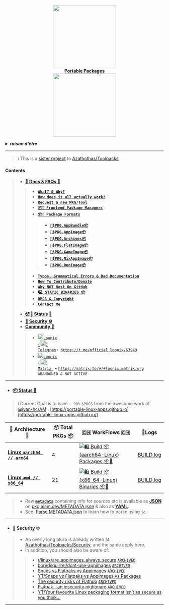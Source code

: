 <p align="center">
    <a href="https://huggingface.co/datasets/Azathothas/Toolpacks-Extras/tree/main">
        <img src="https://github.com/user-attachments/assets/673198c0-0db3-4aee-9e5d-3234e364fdfa" width="200"></a>
    <br>
    <b><strong> <a href="https://github.com/Azathothas/Toolpacks-Extras">Portable Packages</a></code></strong></b>
    <br>
  <img src="https://github.com/user-attachments/assets/a02386d8-61c1-4479-ae75-66485a7ceb4f" width="200" />
</p>

<!-- Crude Attempt at Humor -->
<details>
  <summary><b><i>raison d'être</i></b></summary>
  <a href="https://www.reddit.com/r/github/comments/1at9br4/i_am_new_to_github_and_i_have_lots_to_say/" target="_blank">
    <img src="https://github.com/user-attachments/assets/c8b22bea-a88d-48f8-b4d2-61284320d87f" alt="Inspiration Image">
  </a>
  <a href="https://github.com/sherlock-project/sherlock/issues/2011" target="_blank">
    <img src="https://github.com/user-attachments/assets/5a08ecaa-a412-4eaf-a9e8-1214455a6368" alt="Inspiration Image">
  </a>    
</details>

---
> ℹ️ This is a [sister project](https://github.com/Azathothas/Toolpacks/issues/28) to [Azathothas/Toolpacks](https://github.com/Azathothas/Toolpacks)
#### Contents
> - [**📖 Docs & FAQs 📖**](https://github.com/Azathothas/Toolpacks-Extras/tree/main/Docs)
> > - [**`What? & Why?`**](https://github.com/Azathothas/Toolpacks-Extras/blob/main/Docs/README.md#what--why)
> > - [**`How does it all actually work?`**](https://github.com/Azathothas/Toolpacks-Extras/tree/main/Docs#how-does-it-all-work)
> > - [**`Request a new PKG/Tool`**](https://github.com/Azathothas/Toolpacks-Extras/tree/main/Docs#how-to-add-request-a-new-a-pkgtool)
> > - [**`📦📀 Frontend Package Managers`**](https://github.com/Azathothas/Toolpacks-Extras/tree/main/Docs#-frontend-package-managers-)
> > - [**`📦📀 Package Formats`**](https://github.com/Azathothas/Toolpacks-Extras/tree/main/Docs)
> > > - [**`📀$PKG.AppBundle📦`**](https://github.com/Azathothas/Toolpacks-Extras/blob/main/Docs/APPBUNDLES.md)
> > > - [**`📀$PKG.AppImage📦`**](https://github.com/Azathothas/Toolpacks-Extras/blob/main/Docs/APPIMAGES.md)
> > > - [**`📀$PKG.Archives📦`**](https://github.com/Azathothas/Toolpacks-Extras/blob/main/Docs/ARCHIVES.md)
> > > - [**`📀$PKG.FlatImage📦`**](https://github.com/Azathothas/Toolpacks-Extras/blob/main/Docs/FLATIMAGES.md)
> > > - [**`📀$PKG.GameImage📦`**](https://github.com/Azathothas/Toolpacks-Extras/blob/main/Docs/GAMEIMAGES.md)
> > > - [**`📀$PKG.NixAppImage📦`**](https://github.com/Azathothas/Toolpacks-Extras/blob/main/Docs/NIXAPPIMAGES.md)
> > > - [**`📀$PKG.RunImage📦`**](https://github.com/Azathothas/Toolpacks-Extras/blob/main/Docs/RUNIMAGES.md) 
> > - [**`Typos, Grammatical Errors & Bad Documentation`**](https://github.com/Azathothas/Toolpacks-Extras/blob/main/Docs/README.md#typos-grammatical-errors--bad-documentation)
> > - [**`How To Contribute/Donate`**](https://github.com/Azathothas/Toolpacks-Extras/tree/main/Docs#how-to-contribute)
> > - [**`Why NOT Host On GitHub`**](https://github.com/Azathothas/Toolpacks-Extras/blob/main/Docs/README.md#why-not-host-on-github)
> > - [**`🖳 STATIC BINARIES 📦`**](https://github.com/Azathothas/Toolpacks)
> > - [**`DMCA & Copyright`**](https://github.com/Azathothas/Toolpacks-Extras/blob/main/Docs/README.md#dmca-copyright--cease--desist)
> > - [**`Contact Me`**](https://ajam.dev/contact)
> - [**📦📀 Status 🔖**](https://github.com/Azathothas/Toolpacks-Extras/tree/main#-status-)
> - [**🚧 Security ⚙️**](https://github.com/Azathothas/Toolpacks#-security-%EF%B8%8F)
> - [**Community 💬**](https://t.me/official_loonix/63949)
> > - <a href="https://t.me/official_loonix/63949"><img src="https://github.com/user-attachments/assets/2edc90b9-606e-4bfc-89f3-2a758b2f0377" width="18" height="18"><code>Loonix (<img src="https://github.com/user-attachments/assets/abc35eee-c9c9-4023-9035-d440b56cac4c" width="18" height="18">) Telegram</code></a> `➼` [`https://t.me/official_loonix/63949`](https://t.me/official_loonix/63949)
> > - <a href="https://matrix.to/#/#loonix:matrix.org"><img src="https://github.com/user-attachments/assets/1dcd4a64-2fec-4f4f-926a-e61313b6b646" width="18" height="18"><code>Loonix (<img src="https://github.com/user-attachments/assets/abc35eee-c9c9-4023-9035-d440b56cac4c" width="18" height="18">) Matrix </code></a> `➼` [`https://matrix.to/#/#loonix:matrix.org`](https://matrix.to/#/#loonix:matrix.org) **`ABANDONED & NOT ACTIVE`**
---
<!-- UPDATED DYNAMICALLY -->
- #### [📦 Status 🔖](https://trello.com/b/rxIHO8Zj/toolpacks-status)
> ℹ️ Current Goal is to have `~ 90%` `$PKGS` from the awesome work of [@ivan-hc/AM](https://github.com/ivan-hc/AM) : [https://portable-linux-apps.github.io](https://portable-linux-apps.github.io/)

| 🧰 Architecture 🧰 | 📦 Total PKGs 📦 | 🇨🇭 WorkFlows 🇨🇭 | 🧾Logs|
|---------------------|-----------------------|-----------------|------------------|
|[ **Linux `aarch64 // arm64`**](https://github.com/Azathothas/Toolpacks-Extras/tree/main/aarch64-Linux)| 4 | [![🛍️ Build 📦 (aarch64-Linux) Packages 📦📀](https://github.com/Azathothas/Toolpacks-Extras/actions/workflows/build_aarch64-Linux.yaml/badge.svg)](https://github.com/Azathothas/Toolpacks-Extras/actions/workflows/build_aarch64-Linux.yaml)|[BUILD.log](https://pkg.ajam.dev/aarch64-Linux/BUILD.log.txt)|
|[ **Linux `amd // x86_64`**](https://github.com/Azathothas/Toolpacks-Extras/tree/main/x86_64-Linux)| 21 | [![🛍️ Build 📦 (x86_64-Linux) Binaries 📦📀](https://github.com/Azathothas/Toolpacks-Extras/actions/workflows/build_x86_64-Linux.yaml/badge.svg)](https://github.com/Azathothas/Toolpacks-Extras/actions/workflows/build_x86_64-Linux.yaml)|[BUILD.log](https://pkg.ajam.dev/x86_64-Linux/BUILD.log.txt)|

> - Raw [**`metadata`**](https://pkg.ajam.dev/METADATA.json) containing info for _sources_ etc is available as [**JSON**](https://github.com/Azathothas/Toolpacks-Extras/blob/main/Docs/METADATA.md) on [pkg.ajam.dev/METADATA.json](https://pkg.ajam.dev/METADATA.json) & also as [**YAML**](https://raw.githubusercontent.com/Azathothas/Toolpacks-Extras/main/METADATA.yaml).
> - See: [Parse METADATA.json](https://github.com/Azathothas/Toolpacks-Extras/blob/main/Docs/METADATA.md#using-jq-to-parse-metadatajson) to learn how to parse using `jq`
---

- #### 🚧 Security ⚙️
> - An overly long blurb is already written at: [Azathothas/Toolpacks/Security](https://github.com/Azathothas/Toolpacks#-security-%EF%B8%8F), and the same apply here.
> - In addition, you should also be aware of:
> > - [r/linux/are_appimages_always_secure](https://www.reddit.com/r/linux/comments/14xww1m/are_appimages_always_secure/) [`ARCHIVED`](https://web.archive.org/web/2/https://www.reddit.com/r/linux/comments/14xww1m/are_appimages_always_secure/)
> > - [boredsquirrel/dont-use-appimages](https://github.com/boredsquirrel/dont-use-appimages) [`ARCHIVED`](https://web.archive.org/web/2/https://github.com/boredsquirrel/dont-use-appimages)
> > - [Snaps vs Flatpaks vs Appimages](https://medium.com/@journalehsan/snap-flatpak-and-appimage-which-one-is-better-dc36f7ff1720) [`ARCHIVED`](https://web.archive.org/web/20240710140620/https://medium.com/@journalehsan/snap-flatpak-and-appimage-which-one-is-better-dc36f7ff1720)
> > - [YT/Snaps vs Flatpaks vs Appimages vs Packages](https://www.youtube.com/watch?v=ikBPnYwnUMU)
> > - [The security risks of Flathub](https://blog.frehi.be/2023/04/23/the-security-risks-of-flathub/) [`ARCHIVED`](https://web.archive.org/web/20240925042807/https://blog.frehi.be/2023/04/23/the-security-risks-of-flathub/)
> > - [Flatpak - an insecurity nightmare](https://orowith2os.gitlab.io/posts/Flatpak-an-insecurity-nightmare/) [`ARCHIVED`](https://web.archive.org/web/20240520001227/https://orowith2os.gitlab.io/posts/Flatpak-an-insecurity-nightmare/)
> > - [YT/Your favourite Linux packaging format isn’t as secure as you think…](https://www.youtube.com/watch?v=xw3NxIWpylc)
---
